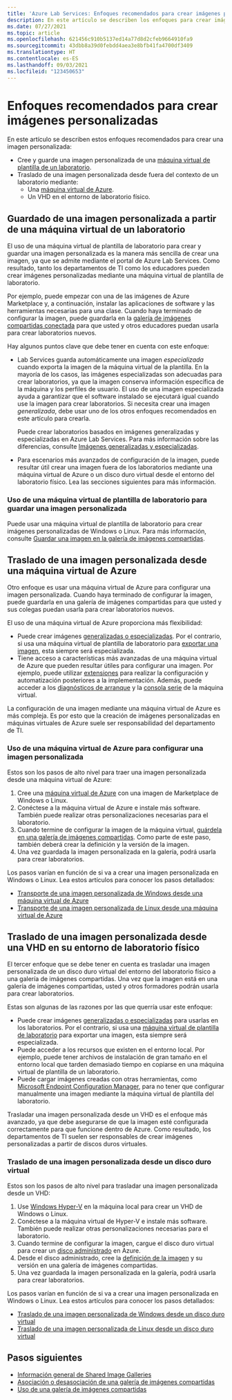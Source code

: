 ```yaml
---
title: 'Azure Lab Services: Enfoques recomendados para crear imágenes personalizadas para laboratorios'
description: En este artículo se describen los enfoques para crear imágenes personalizadas para laboratorios.
ms.date: 07/27/2021
ms.topic: article
ms.openlocfilehash: 621456c910b5137ed14a77d8d2cfeb9664910fa9
ms.sourcegitcommit: 43dbb8a39d0febdd4aea3e8bfb41fa4700df3409
ms.translationtype: HT
ms.contentlocale: es-ES
ms.lasthandoff: 09/03/2021
ms.locfileid: "123450653"
---
```

# <a name="recommended-approaches-for-creating-custom-images"></a>Enfoques recomendados para crear imágenes personalizadas
En este artículo se describen estos enfoques recomendados para crear una imagen personalizada:

-   Cree y guarde una imagen personalizada de una [máquina virtual de plantilla de un laboratorio](how-to-create-manage-template.md).
-   Traslado de una imagen personalizada desde fuera del contexto de un laboratorio mediante:
    - Una [máquina virtual de Azure](https://azure.microsoft.com/services/virtual-machines/).
    - Un VHD en el entorno de laboratorio físico.

## <a name="save-a-custom-image-from-a-labs-template-vm"></a>Guardado de una imagen personalizada a partir de una máquina virtual de un laboratorio

El uso de una máquina virtual de plantilla de laboratorio para crear y guardar una imagen personalizada es la manera más sencilla de crear una imagen, ya que se admite mediante el portal de Azure Lab Services. Como resultado, tanto los departamentos de TI como los educadores pueden crear imágenes personalizadas mediante una máquina virtual de plantilla de laboratorio.

Por ejemplo, puede empezar con una de las imágenes de Azure Marketplace y, a continuación, instalar las aplicaciones de software y las herramientas necesarias para una clase. Cuando haya terminado de configurar la imagen, puede guardarla en la [galería de imágenes compartidas conectada](how-to-attach-detach-shared-image-gallery.md) para que usted y otros educadores puedan usarla para crear laboratorios nuevos.

Hay algunos puntos clave que debe tener en cuenta con este enfoque:

- Lab Services guarda automáticamente una imagen *especializada* cuando exporta la imagen de la máquina virtual de la plantilla. En la mayoría de los casos, las imágenes especializadas son adecuadas para crear laboratorios, ya que la imagen conserva información específica de la máquina y los perfiles de usuario. El uso de una imagen especializada ayuda a garantizar que el software instalado se ejecutará igual cuando use la imagen para crear laboratorios. Si necesita crear una imagen *generalizada*, debe usar uno de los otros enfoques recomendados en este artículo para crearla.

    Puede crear laboratorios basados en imágenes generalizadas y especializadas en Azure Lab Services. Para más información sobre las diferencias, consulte [Imágenes generalizadas y especializadas](../virtual-machines/shared-image-galleries.md#generalized-and-specialized-images).

- Para escenarios más avanzados de configuración de la imagen, puede resultar útil crear una imagen fuera de los laboratorios mediante una máquina virtual de Azure o un disco duro virtual desde el entorno del laboratorio físico. Lea las secciones siguientes para más información.

### <a name="use-a-labs-template-vm-to-save-a-custom-image"></a>Uso de una máquina virtual de plantilla de laboratorio para guardar una imagen personalizada 

Puede usar una máquina virtual de plantilla de laboratorio para crear imágenes personalizadas de Windows o Linux. Para más información, consulte [Guardar una imagen en la galería de imágenes compartidas](how-to-use-shared-image-gallery.md#save-an-image-to-the-shared-image-gallery).

## <a name="bring-a-custom-image-from-an-azure-vm"></a>Traslado de una imagen personalizada desde una máquina virtual de Azure

Otro enfoque es usar una máquina virtual de Azure para configurar una imagen personalizada. Cuando haya terminado de configurar la imagen, puede guardarla en una galería de imágenes compartidas para que usted y sus colegas puedan usarla para crear laboratorios nuevos.

El uso de una máquina virtual de Azure proporciona más flexibilidad:
- Puede crear imágenes [generalizadas o especializadas](../virtual-machines/shared-image-galleries.md#generalized-and-specialized-images). Por el contrario, si usa una máquina virtual de plantilla de laboratorio para [exportar una imagen](how-to-use-shared-image-gallery.md), esta siempre será especializada.
- Tiene acceso a características más avanzadas de una máquina virtual de Azure que pueden resultar útiles para configurar una imagen. Por ejemplo, puede utilizar [extensiones](../virtual-machines/extensions/overview.md) para realizar la configuración y automatización posteriores a la implementación. Además, puede acceder a los [diagnósticos de arranque](../virtual-machines/boot-diagnostics.md) y la [consola serie](/troubleshoot/azure/virtual-machines/serial-console-overview) de la máquina virtual.

La configuración de una imagen mediante una máquina virtual de Azure es más compleja. Es por esto que la creación de imágenes personalizadas en máquinas virtuales de Azure suele ser responsabilidad del departamento de TI.

### <a name="use-an-azure-vm-to-set-up-a-custom-image"></a>Uso de una máquina virtual de Azure para configurar una imagen personalizada

Estos son los pasos de alto nivel para traer una imagen personalizada desde una máquina virtual de Azure:

1. Cree una [máquina virtual de Azure](https://azure.microsoft.com/services/virtual-machines/) con una imagen de Marketplace de Windows o Linux.
1. Conéctese a la máquina virtual de Azure e instale más software. También puede realizar otras personalizaciones necesarias para el laboratorio.
1. Cuando termine de configurar la imagen de la máquina virtual, [guárdela en una galería de imágenes compartidas](../virtual-machines/image-version.md). Como parte de este paso, también deberá crear la definición y la versión de la imagen.
1. Una vez guardada la imagen personalizada en la galería, podrá usarla para crear laboratorios. 


Los pasos varían en función de si va a crear una imagen personalizada en Windows o Linux. Lea estos artículos para conocer los pasos detallados:

-   [Transporte de una imagen personalizada de Windows desde una máquina virtual de Azure](how-to-bring-custom-windows-image-azure-vm.md)
-   [Transporte de una imagen personalizada de Linux desde una máquina virtual de Azure](how-to-bring-custom-linux-image-azure-vm.md)

## <a name="bring-a-custom-image-from-a-vhd-in-your-physical-lab-environment"></a>Traslado de una imagen personalizada desde una VHD en su entorno de laboratorio físico

El tercer enfoque que se debe tener en cuenta es trasladar una imagen personalizada de un disco duro virtual del entorno del laboratorio físico a una galería de imágenes compartidas. Una vez que la imagen está en una galería de imágenes compartidas, usted y otros formadores podrán usarla para crear laboratorios.

Estas son algunas de las razones por las que querría usar este enfoque:

- Puede crear imágenes [generalizadas o especializadas](../virtual-machines/shared-image-galleries.md#generalized-and-specialized-images) para usarlas en los laboratorios. Por el contrario, si usa una [máquina virtual de plantilla de laboratorio](how-to-use-shared-image-gallery.md) para exportar una imagen, esta siempre será especializada.
- Puede acceder a los recursos que existen en el entorno local. Por ejemplo, puede tener archivos de instalación de gran tamaño en el entorno local que tarden demasiado tiempo en copiarse en una máquina virtual de plantilla de un laboratorio.
- Puede cargar imágenes creadas con otras herramientas, como [Microsoft Endpoint Configuration Manager](/mem/configmgr/core/understand/introduction), para no tener que configurar manualmente una imagen mediante la máquina virtual de plantilla del laboratorio.

Trasladar una imagen personalizada desde un VHD es el enfoque más avanzado, ya que debe asegurarse de que la imagen esté configurada correctamente para que funcione dentro de Azure. Como resultado, los departamentos de TI suelen ser responsables de crear imágenes personalizadas a partir de discos duros virtuales.

### <a name="bring-a-custom-image-from-a-vhd"></a>Traslado de una imagen personalizada desde un disco duro virtual

Estos son los pasos de alto nivel para trasladar una imagen personalizada desde un VHD:

1. Use [Windows Hyper-V](/virtualization/hyper-v-on-windows/about/) en la máquina local para crear un VHD de Windows o Linux.
1. Conéctese a la máquina virtual de Hyper-V e instale más software. También puede realizar otras personalizaciones necesarias para el laboratorio.
1. Cuando termine de configurar la imagen, cargue el disco duro virtual para crear un [disco administrado](../virtual-machines/managed-disks-overview.md) en Azure.
1. Desde el disco administrado, cree la [definición de la imagen](../virtual-machines/shared-image-galleries.md#image-definitions) y su versión en una galería de imágenes compartidas.
1. Una vez guardada la imagen personalizada en la galería, podrá usarla para crear laboratorios. 

Los pasos varían en función de si va a crear una imagen personalizada en Windows o Linux. Lea estos artículos para conocer los pasos detallados:

-   [Traslado de una imagen personalizada de Windows desde un disco duro virtual](upload-custom-image-shared-image-gallery.md)
-   [Traslado de una imagen personalizada de Linux desde un disco duro virtual](how-to-bring-custom-linux-image-vhd.md)

## <a name="next-steps"></a>Pasos siguientes

* [Información general de Shared Image Galleries](../virtual-machines/shared-image-galleries.md)
* [Asociación o desasociación de una galería de imágenes compartidas](how-to-attach-detach-shared-image-gallery.md)
* [Uso de una galería de imágenes compartidas](how-to-use-shared-image-gallery.md)
